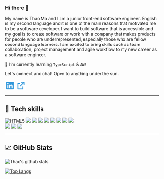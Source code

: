### Hi there 👋

My name is Thao Ma and I am a junior front-end software engineer. English is my second language and it is one of the main reasons that motivated me to be a software developer. I want to build software that is accessible and my goal is to create software or work with a company that makes products for people who are underrepresented, especially those who are fellow second language learners. I am excited to bring skills such as team collaboration, project management and agile workflow to my new career as a software engineer.

🌱 I’m currently learning `TypeScript` & `AWS`

<p>
  Let's connect and chat! Open to anything under the sun.
  <p>
    <a href="https://www.linkedin.com/in/thao-ma/" alt="Linkedin"><img src="linkedin-box-fill.png"></a>
    <a href="https://alumni.turing.io/alumni/thao-ma" alt="My Portfolio"><img src="external-link-line.png"></a>
  </p>
</p>

---

## &#128295; Tech skills

<p >
  <img alt="HTML5" src="https://img.shields.io/badge/html5%20-%23E34F26.svg?&style=for-the-badge&logo=html5&logoColor=white"/>
  <img src="https://img.shields.io/badge/javascript%20-%23323330.svg?&style=for-the-badge&logo=javascript&logoColor=%23F7DF1E" />
  <img src="https://img.shields.io/badge/react%20-%2320232a.svg?&style=for-the-badge&logo=react&logoColor=%2361DAFB" />
  <img src="https://img.shields.io/badge/cypress%20-%23404d59.svg?&style=for-the-badge&logo=Cypress&logoColor=white" />
  <img src="https://img.shields.io/badge/chai%20-%23007ACC.svg?&style=for-the-badge&logo=chai&logoColor=white" />
  <img src="https://img.shields.io/badge/mocha%20-%23593d88.svg?&style=for-the-badge&logo=mocha&logoColor=white" />
    <img src="https://img.shields.io/badge/express.js%20-%23404d59.svg?&style=for-the-badge" />
  <img src="https://img.shields.io/badge/node.js%20-%2343853D.svg?&style=for-the-badge&logo=node.js&logoColor=white" />
  <img src="https://img.shields.io/badge/SASS%20-hotpink.svg?&style=for-the-badge&logo=SASS&logoColor=white"/>
  <br />
  <img src="https://img.shields.io/badge/git%20-%23F05033.svg?&style=for-the-badge&logo=git&logoColor=white"/>
  <img src="https://img.shields.io/badge/heroku%20-%23430098.svg?&style=for-the-badge&logo=heroku&logoColor=white"/>
  <img src="https://img.shields.io/badge/vercel%20-%23000000.svg?&style=for-the-badge&logo=vercel&logoColor=white"/>
</p>

---
## &#128200; GitHub Stats
![Thao's github stats](https://github-readme-stats.vercel.app/api?username=thaomonster&theme=nord&show_icons=true)

[![Top Langs](https://github-readme-stats.vercel.app/api/top-langs/?username=thaomonster&theme=nord&layout=compact)](https://github.com/anuraghazra/github-readme-stats)

<!--
**thaomonster/thaomonster** is a ✨ _special_ ✨ repository because its `README.md` (this file) appears on your GitHub profile.
